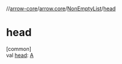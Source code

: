 //[arrow-core](../../../index.md)/[arrow.core](../index.md)/[NonEmptyList](index.md)/[head](head.md)

# head

[common]\
val [head](head.md): [A](index.md)
